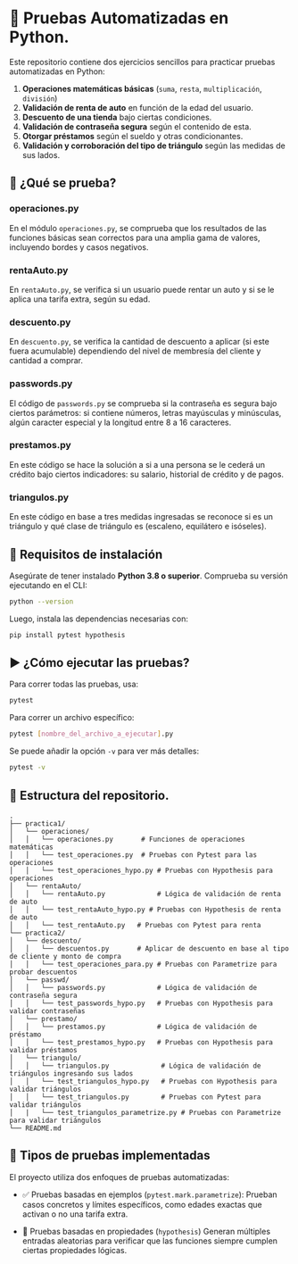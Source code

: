 # 🧪 Pruebas Automatizadas en Python.

Este repositorio contiene dos ejercicios sencillos para practicar pruebas automatizadas en Python:

1. **Operaciones matemáticas básicas** (`suma`, `resta`, `multiplicación`, `división`)
2. **Validación de renta de auto** en función de la edad del usuario.
3. **Descuento de una tienda** bajo ciertas condiciones.
4. **Validación de contraseña segura** según el contenido de esta.
5. **Otorgar préstamos** según el sueldo y otras condicionantes.
6. **Validación y corroboración del tipo de triángulo** según las medidas de sus lados.

## 🧠 ¿Qué se prueba?
### operaciones.py
En el módulo `operaciones.py`, se comprueba que los resultados de las funciones básicas sean correctos para una amplia gama de valores, incluyendo bordes y casos negativos.

### rentaAuto.py
En `rentaAuto.py`, se verifica si un usuario puede rentar un auto y si se le aplica una tarifa extra, según su edad.

### descuento.py
En `descuento.py`, se verifica la cantidad de descuento a aplicar (si este fuera acumulable) dependiendo del nivel de membresía del cliente y cantidad a comprar.

### passwords.py
El código de `passwords.py` se comprueba si la contraseña es segura bajo ciertos parámetros: si contiene números, letras mayúsculas y minúsculas, algún caracter especial y la longitud entre 8 a 16 caracteres.

### prestamos.py
En este código se hace la solución a si a una persona se le cederá un crédito bajo ciertos indicadores: su salario, historial de crédito y de pagos.

### triangulos.py
En este código en base a tres medidas ingresadas se reconoce si es un triángulo y qué clase de triángulo es (escaleno, equilátero e isóseles).

## 🔧 Requisitos de instalación

Asegúrate de tener instalado **Python 3.8 o superior**. Comprueba su versión ejecutando en el CLI:
```bash
python --version
```

Luego, instala las dependencias necesarias con:
```bash
pip install pytest hypothesis
```

## ▶️ ¿Cómo ejecutar las pruebas?
Para correr todas las pruebas, usa:

````bash
pytest
````
Para correr un archivo específico:
````bash
pytest [nombre_del_archivo_a_ejecutar].py
````

Se puede añadir la opción `-v` para ver más detalles:
````bash
pytest -v
````
## 📁 Estructura del repositorio.
```
.
├── practica1/
│   └── operaciones/
│   │   └── operaciones.py       # Funciones de operaciones matemáticas
│   │   └── test_operaciones.py  # Pruebas con Pytest para las operaciones
│   │   └── test_operaciones_hypo.py # Pruebas con Hypothesis para operaciones
│   └── rentaAuto/
│   │   └── rentaAuto.py             # Lógica de validación de renta de auto
│   │   └── test_rentaAuto_hypo.py # Pruebas con Hypothesis de renta de auto
│   │   └── test_rentaAuto.py   # Pruebas con Pytest para renta
└── practica2/
│   └── descuento/
│   │   └── descuentos.py       # Aplicar de descuento en base al tipo de cliente y monto de compra
│   │   └── test_operaciones_para.py # Pruebas con Parametrize para probar descuentos
│   └── passwd/
│   │   └── passwords.py             # Lógica de validación de contraseña segura
│   │   └── test_passwords_hypo.py   # Pruebas con Hypothesis para validar contraseñas
│   └── prestamo/
│   │   └── prestamos.py             # Lógica de validación de préstamo
│   │   └── test_prestamos_hypo.py   # Pruebas con Hypothesis para validar préstamos
│   └── triangulo/
│   │   └── triangulos.py             # Lógica de validación de triángulos ingresando sus lados
│   │   └── test_triangulos_hypo.py   # Pruebas con Hypothesis para validar triángulos
│   │   └── test_triangulos.py        # Pruebas con Pytest para validar triángulos
│   |   └── test_triangulos_parametrize.py # Pruebas con Parametrize para validar triángulos
└── README.md
```
## 🧪 Tipos de pruebas implementadas
El proyecto utiliza dos enfoques de pruebas automatizadas:
- ✅ Pruebas basadas en ejemplos (`pytest.mark.parametrize`):
      Prueban casos concretos y límites específicos, como edades exactas que activan o no una tarifa extra.

- 🔁 Pruebas basadas en propiedades (`hypothesis`)
      Generan múltiples entradas aleatorias para verificar que las funciones siempre cumplen ciertas propiedades lógicas.

